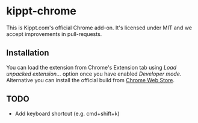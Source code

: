 # kippt-chrome

This is Kippt.com's official Chrome add-on. It's licensed under MIT and we accept improvements in pull-requests.

## Installation

You can load the extension from Chrome's Extension tab using *Load unpacked extension...* option once you have enabled *Developer mode*. Alternative you can install the official build from [Chrome Web Store](https://chrome.google.com/webstore/detail/pjldngiecbcfldpghnimmdelafenmbni).

## TODO

* Add keyboard shortcut (e.g. cmd+shift+k)